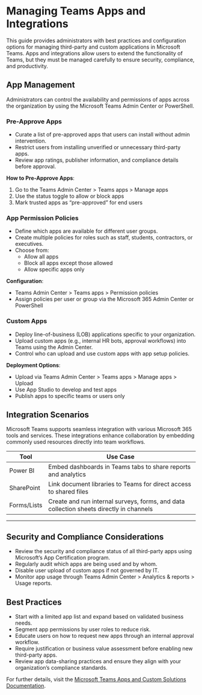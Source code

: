 # Managing Teams Apps and Integrations

This guide provides administrators with best practices and configuration options for managing third-party and custom applications in Microsoft Teams. Apps and integrations allow users to extend the functionality of Teams, but they must be managed carefully to ensure security, compliance, and productivity.

## App Management

Administrators can control the availability and permissions of apps across the organization by using the Microsoft Teams Admin Center or PowerShell.

### Pre-Approve Apps

- Curate a list of pre-approved apps that users can install without admin intervention.
- Restrict users from installing unverified or unnecessary third-party apps.
- Review app ratings, publisher information, and compliance details before approval.

**How to Pre-Approve Apps**:
1. Go to the Teams Admin Center > Teams apps > Manage apps
2. Use the status toggle to allow or block apps
3. Mark trusted apps as “pre-approved” for end users

### App Permission Policies

- Define which apps are available for different user groups.
- Create multiple policies for roles such as staff, students, contractors, or executives.
- Choose from:
  - Allow all apps
  - Block all apps except those allowed
  - Allow specific apps only

**Configuration**:
- Teams Admin Center > Teams apps > Permission policies
- Assign policies per user or group via the Microsoft 365 Admin Center or PowerShell

### Custom Apps

- Deploy line-of-business (LOB) applications specific to your organization.
- Upload custom apps (e.g., internal HR bots, approval workflows) into Teams using the Admin Center.
- Control who can upload and use custom apps with app setup policies.

**Deployment Options**:
- Upload via Teams Admin Center > Teams apps > Manage apps > Upload
- Use App Studio to develop and test apps
- Publish apps to specific teams or users only

## Integration Scenarios

Microsoft Teams supports seamless integration with various Microsoft 365 tools and services. These integrations enhance collaboration by embedding commonly used resources directly into team workflows.

| Tool         | Use Case                                  |
|--------------|--------------------------------------------|
| Power BI     | Embed dashboards in Teams tabs to share reports and analytics |
| SharePoint   | Link document libraries to Teams for direct access to shared files |
| Forms/Lists  | Create and run internal surveys, forms, and data collection sheets directly in channels |

---

## Security and Compliance Considerations

- Review the security and compliance status of all third-party apps using Microsoft’s App Certification program.
- Regularly audit which apps are being used and by whom.
- Disable user upload of custom apps if not governed by IT.
- Monitor app usage through Teams Admin Center > Analytics & reports > Usage reports.

## Best Practices

- Start with a limited app list and expand based on validated business needs.
- Segment app permissions by user roles to reduce risk.
- Educate users on how to request new apps through an internal approval workflow.
- Require justification or business value assessment before enabling new third-party apps.
- Review app data-sharing practices and ensure they align with your organization’s compliance standards.

For further details, visit the [Microsoft Teams Apps and Custom Solutions Documentation](https://learn.microsoft.com/en-us/microsoftteams/platform/overview).
